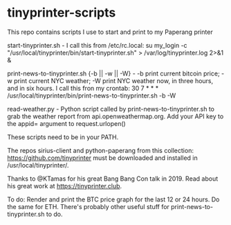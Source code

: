 # tinyprinter-scripts
This repo contains scripts I use to start and print to my Paperang printer

start-tinyprinter.sh - I call this from /etc/rc.local: su my_login -c "/usr/local/tinyprinter/bin/start-tinyprinter.sh" > /var/log/tinyprinter.log 2>&1 &

print-news-to-tinyprinter.sh {-b || -w || -W} - -b print current bitcoin price; -w print current NYC weather; -W print NYC weather now, in three hours, and in six hours. I call this fron my crontab: 30 7 * * * /usr/local/tinyprinter/bin/print-news-to-tinyprinter.sh -b -W

read-weather.py - Python script called by print-news-to-tinyprinter.sh to grab the weather report from api.openweathermap.org. Add your API key to the appid= argument to request.urlopen()

These scripts need to be in your PATH.

The repos sirius-client and python-paperang from this collection: https://github.com/tinyprinter must be downloaded and installed in /usr/local/tinyprinter/.

Thanks to @KTamas for his great Bang Bang Con talk in 2019. Read about his great work at https://tinyprinter.club.

To do: Render and print the BTC price graph for the last 12 or 24 hours. Do the same for ETH. There's probably other useful stuff for print-news-to-tinyprinter.sh to do.


